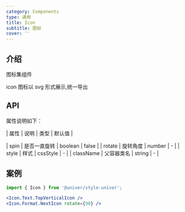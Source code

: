 ```yaml
---
category: Components
type: 通用
title: Icon
subtitle: 图标
cover: ''
---
```


## 介绍

图标集组件

icon 图标以 svg 形式展示,统一导出

## API

属性说明如下：

| 属性 | 说明 | 类型 | 默认值 |

| spin | 是否一直旋转 | boolean | false |
| rotate | 旋转角度 | number | - |
| style | 样式 | cssStyle | - |
| className | 父容器类名 | string | - |

## 案例

```jsx
import { Icon } from '@univer/style-univer';

<Icon.Text.TopVerticalIcon />
<Icon.Format.NextIcon rotate={90} />

```

